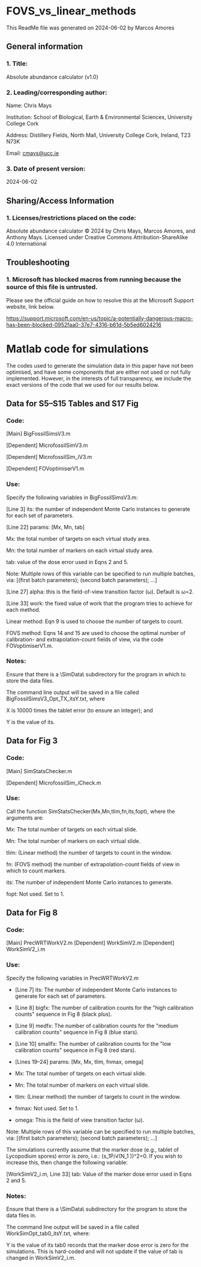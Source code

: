 # FOVS_vs_linear_methods
This ReadMe file was generated on 2024-06-02 by Marcos Amores

## General information

### 1. Title:
   
  Absolute abundance calculator (v1.0)

### 2. Leading/corresponding author:
   
  Name: Chris Mays

  Institution: School of Biological, Earth & Environmental Sciences, University College Cork
  
  Address: Distillery Fields, North Mall, University College Cork, Ireland, T23 N73K
  
  Email: cmays@ucc.ie

### 3. Date of present version:
   
  2024-06-02


## Sharing/Access Information

### 1. Licenses/restrictions placed on the code:
   
  Absolute abundance calculator © 2024 by Chris Mays, Marcos Amores, and Anthony Mays. Licensed under Creative Commons Attribution-ShareAlike 4.0 International

## Troubleshooting

### 1. Microsoft has blocked macros from running because the source of this file is untrusted.

  Please see the official guide on how to resolve this at the Microsoft Support website, link below.
  
  https://support.microsoft.com/en-us/topic/a-potentially-dangerous-macro-has-been-blocked-0952faa0-37e7-4316-b61d-5b5ed6024216



# Matlab code for simulations

The codes used to generate the simulation data in this paper have not been optimised, and have some components that are either not used or not fully implemented. However, in the interests of full transparency, we include the exact versions of the code that we used for our results below.

## Data for S5–S15 Tables and S17 Fig

### Code:
[Main] BigFossilSimsV3.m

[Dependent] MicrofossilSimV3.m

[Dependent] MicrofossilSim_iV3.m

[Dependent] FOVoptimiserV1.m

### Use:

Specify the following variables in BigFossilSimsV3.m:

[Line 3] its: the number of independent Monte Carlo instances to generate for each set of parameters.

[Line 22] params: [Mx, Mn, tab]

Mx: the total number of targets on each virtual study area.

Mn: the total number of markers on each virtual study area.

tab: value of the dose error used in Eqns 2 and 5.

Note: Multiple rows of this variable can be specified to run multiple batches, via: [(first batch parameters); (second batch parameters); ...]

[Line 27] alpha: this is the field-of-view transition factor (ω). Default is ω=2.

[Line 33] work: the fixed value of work that the program tries to achieve for each method.

Linear method: Eqn 9 is used to choose the number of targets to count.

FOVS method: Eqns 14 and 15 are used to choose the optimal number of calibration- and extrapolation-count fields of view, via the code FOVoptimiserV1.m.

### Notes:

Ensure that there is a \SimData\ subdirectory for the program in which to store the data files.

The command line output will be saved in a file called BigFossilSimsV3_Opt_TX_itsY.txt, where

X is 10000 times the tablet error (to ensure an integer); and

Y is the value of its.

## Data for Fig 3

### Code:

[Main] SimStatsChecker.m

[Dependent] MicrofossilSim_iCheck.m

### Use: 

Call the function SimStatsChecker(Mx,Mn,tlim,fn,its,fopt), where the arguments are:

Mx: The total number of targets on each virtual slide.

Mn: The total number of markers on each virtual slide.

tlim: (Linear method) the number of targets to count in the window.

fn: (FOVS method) the number of extrapolation-count fields of view in which to count markers.

its: The number of independent Monte Carlo instances to generate.

fopt: Not used. Set to 1.


## Data for Fig 8

### Code:

[Main] PrecWRTWorkV2.m
[Dependent] WorkSimV2.m
[Dependent] WorkSimV2_i.m

### Use:

Specify the following variables in PrecWRTWorkV2.m

* [Line 7] its: The number of independent Monte Carlo instances to generate for each set of parameters.

* [Line 8] bigfx: The number of calibration counts for the "high calibration counts" sequence in Fig 8 (black plus).

* [Line 9] medfx: The number of calibration counts for the "medium calibration counts" sequence in Fig 8 (blue stars).

* [Line 10] smallfx: The number of calibration counts for the "low calibration counts" sequence in Fig 8 (red stars).

* [Lines 19–24] params: [Mx, Mx, tlim, fnmax, omega]

* Mx: The total number of targets on each virtual slide.

* Mn: The total number of markers on each virtual slide.

* tlim: (Linear method) the number of targets to count in the window.

* fnmax: Not used. Set to 1.

* omega: This is the field of view transition factor (ω).

Note: Multiple rows of this variable can be specified to run multiple batches, via: [(first batch parameters); (second batch parameters); ...]
 
The simulations currently assume that the marker dose (e.g., tablet of Lycopodium spores) error is zero, i.e.: (s_1P/√(N_1 ))^2=0. If you wish to increase this, then change the following variable:

[WorkSimV2_i.m, Line 33] tab: Value of the marker dose error used in Eqns 2 and 5.

### Notes:

Ensure that there is a \SimData\ subdirectory for the program to store the data files in.

The command line output will be saved in a file called WorkSimOpt_tab0_itsY.txt, where:

Y is the value of its tab0 records that the marker dose error is zero for the simulations. This is hard-coded and will not update if the value of tab is changed in WorkSimV2_i.m.
